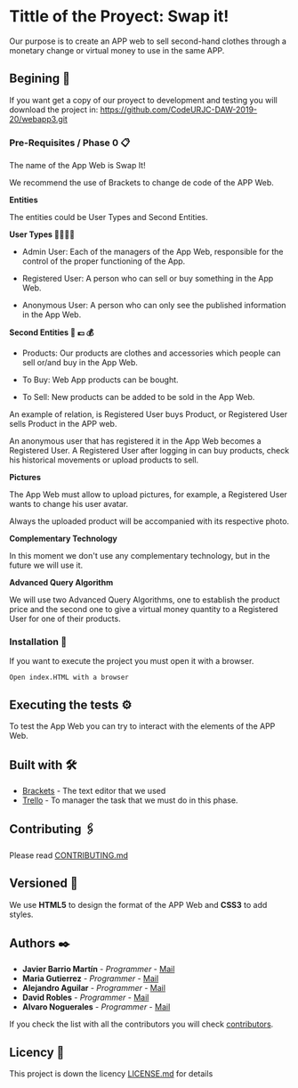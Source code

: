 # Tittle of the Proyect: Swap it!

Our purpose is to create an APP web to sell second-hand clothes through a monetary change or virtual money to use in the same APP.

## Begining 🚀

If you want get a copy of our proyect to development and testing you will download the project in: https://github.com/CodeURJC-DAW-2019-20/webapp3.git


### Pre-Requisites / Phase 0 📋

The name of the App Web is Swap It!

We recommend the use of Brackets to change de code of the APP Web.

**Entities**

The entities could be User Types and Second Entities.

**User Types 👨‍💼👩‍💼**

* Admin User: Each of the managers of the App Web, responsible for the control of the proper functioning of the App.

* Registered User: A person who can sell or buy something in the App Web.

* Anonymous User: A person who can only see the published information in the App Web.


**Second Entities 👕 💷 💰**

* Products: Our products are clothes and accessories which people can sell or/and buy in the App Web.

* To Buy: Web App products can be bought.

* To Sell: New products can be added to be sold in the App Web.


An example of relation, is Registered User buys Product, or Registered User sells Product in the APP web.

An anonymous user that has registered it in the App Web becomes a Registered User. A Registered User after logging in can buy products, check his historical movements or upload products to sell. 


**Pictures**

The App Web must allow to upload pictures, for example, a Registered User wants to change his user avatar.

Always the uploaded product will be accompanied with its respective photo.


**Complementary Technology** 

In this moment we don't use any complementary technology, but in the future we will use it.

**Advanced Query Algorithm**

We will use two Advanced Query Algorithms, one to establish the product price and the second one to give a virtual money quantity to a Registered User for one of their products.


### Installation 🔧

If you want to execute the project you must open it with a browser.

```
Open index.HTML with a browser
```


## Executing the tests ⚙️

To test the App Web you can try to interact with the elements of the APP Web. 


## Built with 🛠️

* [Brackets](http://brackets.io/) - The text editor that we used
* [Trello](https://trello.com/b/7tXmEA17/daw) - To manager the task that we must do in this phase.

## Contributing 🖇️

Please read [CONTRIBUTING.md](https://gist.github.com/villanuevand/xxxxxx) 


## Versioned 📌

We use **HTML5** to design the format of the APP Web and **CSS3** to add styles. 

## Authors ✒️


* **Javier Barrio Martín** - *Programmer* - [Mail](j.barrio.2016@alumnos.urjc.es)
* **Maria Gutierrez** - *Programmer* - [Mail](m.gutierrezt.2016@alumnos.urjc.es)
* **Alejandro Aguilar** - *Programmer* - [Mail](a.aguilarf@alumnos.urjc.es)
* **David Robles** - *Programmer* - [Mail](d.robles.2016@alumnos.urjc.es)
* **Alvaro Noguerales** - *Programmer* - [Mail](a.noguerales.2016@alumnos.urjc.es)

If you check the list with all the contributors you will check [contributors](https://github.com/CodeURJC-DAW-2019-20/webapp3/graphs/contributors).

## Licency 📄

This project is down the licency [LICENSE.md](LICENSE.md) for details


